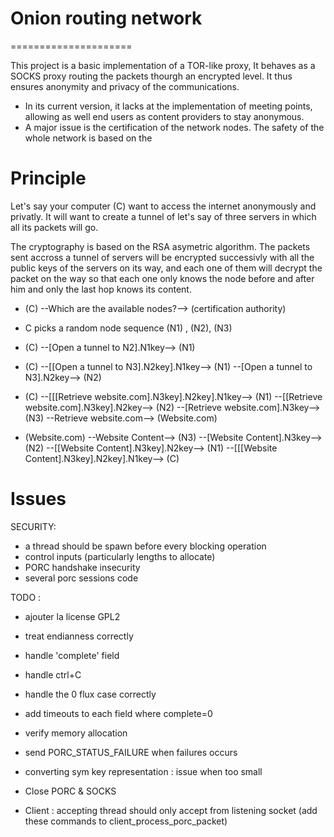 Onion routing network
=====================
=====================

This project is a basic implementation of a TOR-like proxy,
It behaves as a SOCKS proxy routing the packets thourgh an encrypted level. It thus ensures anonymity and privacy of the communications.

* In its current version, it lacks at the implementation of meeting points, allowing as well end users as content providers to stay anonymous.
* A major issue is the certification of the network nodes. The safety of the whole network is based on the 


Principle
=========

Let's say your computer (C) want to access the internet anonymously and privatly. It will want to create a tunnel of let's say of three servers in which all its packets will go.

The cryptography is based on the RSA asymetric algorithm. The packets sent accross a tunnel of servers will be encrypted successivly with all the public keys of the servers on its way, and each one of them will decrypt the packet on the way so that each one only knows the node before and after him and only the last hop knows its content.

* (C) --Which are the available nodes?--> (certification authority)       
* C picks a random node sequence (N1) , (N2), (N3)
* (C) --[Open a tunnel to N2].N1key--> (N1)
* (C) --[[Open a tunnel to N3].N2key].N1key--> (N1) --[Open a tunnel to N3].N2key--> (N2)
* (C) --[[[Retrieve website.com].N3key].N2key].N1key--> (N1) --[[Retrieve website.com].N3key].N2key--> (N2) --[Retrieve website.com].N3key--> (N3) --Retrieve website.com--> (Website.com)

* (Website.com) --Website Content--> (N3) --[Website Content].N3key--> (N2) --[[Website Content].N3key].N2key--> (N1) --[[[Website Content].N3key].N2key].N1key--> (C)





Issues
======

SECURITY:
* a thread should be spawn before every blocking operation
* control inputs (particularly lengths to allocate)
* PORC handshake insecurity
* several porc sessions code

TODO :
* ajouter la license GPL2
* treat endianness correctly
* handle 'complete' field
* handle ctrl+C
* handle the 0 flux case correctly
* add timeouts to each field where complete=0
* verify memory allocation
* send PORC_STATUS_FAILURE when failures occurs
* converting sym key representation : issue when too small

* Close PORC & SOCKS
* Client : accepting thread should only accept from listening socket
(add these commands to client_process_porc_packet)






